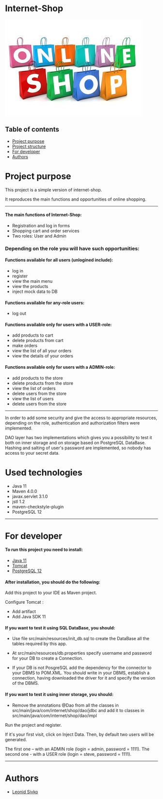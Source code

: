 # Internet-Shop
![Internet-shop](/images/internetShop.jpg)

## Table of contents
* [Project purpose](#purpose)
* [Project structure](#structure)
* [For developer](#for_developer)
* [Authors](#authors)

# <a name="purpose"></a>Project purpose
This project is a simple version of internet-shop. 

It reproduces the main functions and opportunities 
of online shopping.
<hr>

#### The main functions of Internet-Shop: 
* Registration and log in forms
* Shopping cart and order services
* Two roles: User and Admin

### Depending on the role you will have such opportunities:

#### Functions available for all users (unlogined include):
* log in
* register
* view the main menu
* view the products
* inject mock data to DB

#### Functions available for any-role users:
* log out

#### Functions available only for users with a USER-role:
* add products to cart
* delete products from cart
* make orders
* view the list of all your orders
* view the details of your orders

#### Functions available only for users with a ADMIN-role:
* add products to the store
* delete products from the store
* view the list of orders
* delete users from the store
* view the list of users
* delete users from the store

<hr>
In order to add some security and give the access to appropriate resources,
depending on the role,
authentication and authorization filters were implemented. 

DAO layer has two implementations which gives you a possibility to test it both
on inner storage and on storage based on PostgreSQL DataBase.
Hashing and salting of user's password are implemented, so nobody has access to your secret data.

# <a name="structure"></a>Used technologies
* Java 11
* Maven 4.0.0
* javax.servlet 3.1.0
* jstl 1.2
* maven-checkstyle-plugin
* PostgreSQL 12
<hr> 

# <a name="for_developer"></a>For developer
#### To run this project you need to install:
* [Java 11](https://www.oracle.com/java/technologies/javase-jdk11-downloads.html)
* [Tomcat](https://tomcat.apache.org/download-90.cgi)
* [PostgreSQL 12](https://www.postgresql.org/download/)

#### After installation, you should do the following:
Add this project to your IDE as Maven project.

Configure Tomcat : 
* Add artifact
* Add Java SDK 11

#### If you want to test it using SQL DataBase, you should: 

* Use file src/main/resources/init_db.sql to create the DataBase all the tables required by this app.

* At src/main/resources/db.properties specify username and password for your DB to create a Connection.

* If your DB is not PosgreSQL add the dependency for the connector to your DBMS to POM.XML. You should write in your DBMS,
 establish a connection, having downloaded the driver for it and specify the version of the DBMS.

#### If you want to test it using inner storage, you should:
* Remove the annotations @Dao from all the classes in src/main/java/com/internet/shop/dao/jdbc
and add it to classes in src/main/java/com/internet/shop/dao/impl

Run the project and register.

If it's your first visit, click on Inject Data.
Then, by default two users will be generated.

The first one – with an ADMIN role (login = admin, password = 1111).
The second one - with a USER role (login = steve, password = 1111).
<hr>

# <a name="authors"></a>Authors
* [Leonid Sivko](https://github.com/Rommelua)
